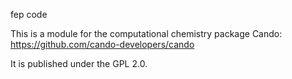 fep code

This is a module for the computational chemistry package Cando:
https://github.com/cando-developers/cando

It is published under the GPL 2.0.
